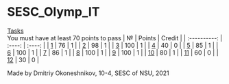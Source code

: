 # SESC_Olymp_IT

[Tasks](Problems.pdf)  
You must have at least 70 points to pass
|      №       | Points | Credit |
| :----------: | :----: | :----: |
|  [1](1.cpp)  |   76   |   1    |
|  [2](2.cpp)  |   98   |   1    |
|  [3](3.cpp)  |  100   |   1    |
|  [4](4.cpp)  |   40   |   0    |
|  [5](5.cpp)  |   85   |   1    |
|  [6](6.cpp)  |  100   |   1    |
|  [7](7.cpp)  |   86   |   1    |
|  [8](8.cpp)  |  100   |   1    |
|  [9](9.cpp)  |  100   |   1    |
| [10](10.cpp) |   80   |   1    |
| [11](11.cpp) |   60   |   0    |
| [12](12.cpp) |   30   |   0    |

Made by Dmitriy Okoneshnikov, 10-4, SESC of NSU, 2021  